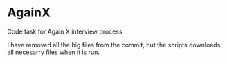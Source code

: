 # AgainX
Code task for Again X interview process

I have removed all the big files from the commit, but the scripts downloads all necesarry files when it is run.
